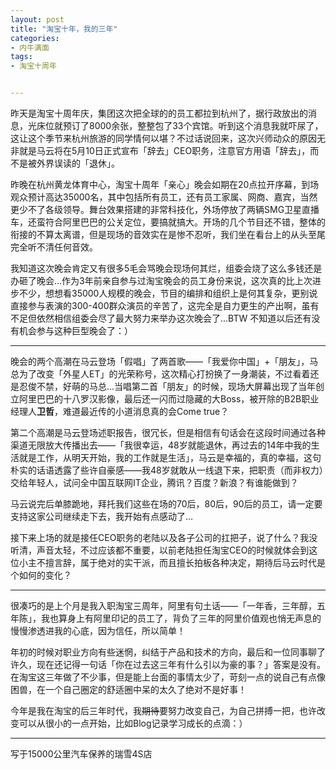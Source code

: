 ```yaml
---
layout: post
title: "淘宝十年，我的三年"
categories:
- 内牛满面
tags:
- 淘宝十周年


---
```


昨天是淘宝十周年庆，集团这次把全球的的员工都拉到杭州了，据行政放出的消息，光床位就预订了8000余张，整整包了33个宾馆。听到这个消息我就吓尿了，这让这个季节来杭州旅游的同学情何以堪？不过话说回来，这次兴师动众的原因无非就是马云将在5月10日正式宣布「辞去」CEO职务，注意官方用语「辞去」，而不是被外界误读的「退休」。

昨晚在杭州黄龙体育中心，淘宝十周年「亲心」晚会如期在20点拉开序幕，到场观众预计高达35000名，其中包括所有员工，还有员工家属、网商、嘉宾，当然更少不了各级领导。舞台效果搭建的非常科技化，外场停放了两辆SMG卫星直播车，还蛮符合阿里巴巴的公关定位，要搞就搞大。开场的几个节目还不错，整体的衔接的不算太离谱，但是现场的音效实在是惨不忍听，我们坐在看台上的从头至尾完全听不清任何音效。

我知道这次晚会肯定又有很多5毛会骂晚会现场何其烂，组委会烧了这么多钱还是办砸了晚会…作为3年前亲自参与过淘宝晚会的员工身份来说，这次真的比上次进步不少，想想看35000人规模的晚会，节目的编排和组织上是何其复杂，更别说直接参与表演的300-400群众演员的辛苦了，这完全是自力更生的产出啊，虽有不足但依然相信组委会尽了最大努力来举办这次晚会了...BTW 不知道以后还有没有机会参与这种巨型晚会了：）

----

晚会的两个高潮在马云登场「假唱」了两首歌——「我爱你中国」+「朋友」，马总为了改变「外星人ET」的光荣称号，这次精心打扮换了一身潮装，不过看着还是忍俊不禁，好萌的马总…当唱第二首「朋友」的时候，现场大屏幕出现了当年创立阿里巴巴的十八罗汉影像，最后还一闪而过隐藏的大Boss，被开除的B2B职业经理人**卫哲**，难道最近传的小道消息真的会Come true？

第二个高潮是马云登场述职报告，很冗长，但是相信有句话会在这段时间通过各种渠道无限放大传播出去——「我很幸运，48岁就能退休，再过去的14年中我的生活就是工作，从明天开始，我的工作就是生活」，马云是幸福的，真的幸福，这句朴实的话语透露了些许自豪感——我48岁就敢从一线退下来，把职责（而非权力）交给年轻人，试问全中国互联网IT企业，腾讯？百度？新浪？有谁能做到？

马云说完后单膝跪地，拜托我们这些在场的70后，80后，90后的员工，请一定要支持这家公司继续走下去，我开始有点感动了…

接下来上场的就是接任CEO职务的老陆以及各子公司的扛把子，说了什么？我没听清，声音太轻，不过应该都不重要，以前老陆担任淘宝CEO的时候就体会到这位小主不擅言辞，属于绝对的实干派，而且擅长拍板各种决定，期待后马云时代是个如何的变化？

----

很凑巧的是上个月是我入职淘宝三周年，阿里有句土话——「一年香，三年醇，五年陈」，我也算身上有阿里印记的员工了，背负了三年的阿里价值观也悄无声息的慢慢渗透进我的心底，因为信任，所以简单！

年初的时候对职业方向有些迷惘，纠结于产品和技术的方向，最后和一位同事聊了许久，现在还记得一句话「你在过去这三年有什么引以为豪的事？」答案是没有。在淘宝这三年做了不少事，但是能上台面的事情太少了，苛刻一点的说自己有点像困兽，在一个自己圈定的舒适圈中呆的太久了绝对不是好事！

今年是我在淘宝的后三年时代，我~~期待~~要努力改变自己，为自己拼搏一把，也许改变可以从很小的一点开始，比如Blog记录学习成长的点滴：）

----

写于15000公里汽车保养的瑞雪4S店

